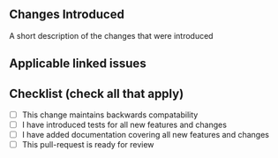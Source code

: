 ## Changes Introduced

A short description of the changes that were introduced

## Applicable linked issues

## Checklist (check all that apply)

- [ ] This change maintains backwards compatability
- [ ] I have introduced tests for all new features and changes
- [ ] I have added documentation covering all new features and changes
- [ ] This pull-request is ready for review